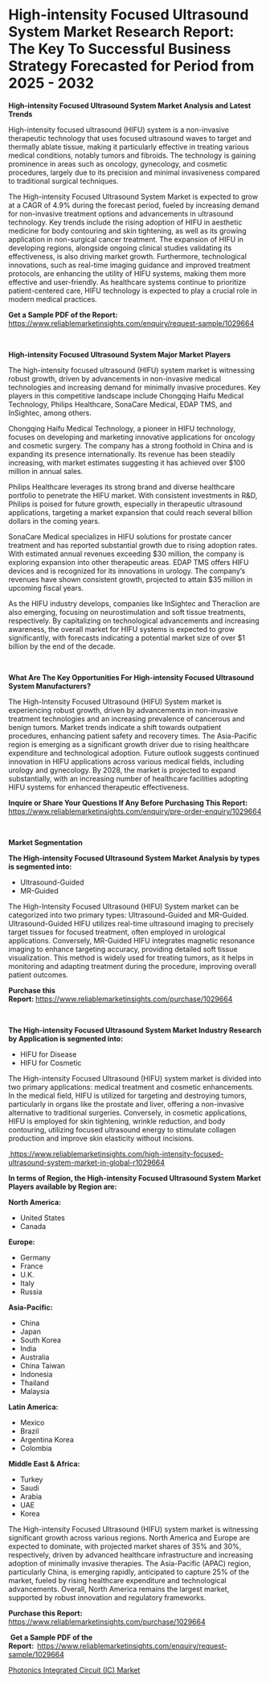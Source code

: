 <p><h1>High-intensity Focused Ultrasound System Market Research Report: The Key To Successful Business Strategy Forecasted for Period from 2025 - 2032</h1></p><p><strong>High-intensity Focused Ultrasound System Market Analysis and Latest Trends</strong></p>
<p><p>High-intensity focused ultrasound (HIFU) system is a non-invasive therapeutic technology that uses focused ultrasound waves to target and thermally ablate tissue, making it particularly effective in treating various medical conditions, notably tumors and fibroids. The technology is gaining prominence in areas such as oncology, gynecology, and cosmetic procedures, largely due to its precision and minimal invasiveness compared to traditional surgical techniques.</p><p>The High-intensity Focused Ultrasound System Market is expected to grow at a CAGR of 4.9% during the forecast period, fueled by increasing demand for non-invasive treatment options and advancements in ultrasound technology. Key trends include the rising adoption of HIFU in aesthetic medicine for body contouring and skin tightening, as well as its growing application in non-surgical cancer treatment. The expansion of HIFU in developing regions, alongside ongoing clinical studies validating its effectiveness, is also driving market growth. Furthermore, technological innovations, such as real-time imaging guidance and improved treatment protocols, are enhancing the utility of HIFU systems, making them more effective and user-friendly. As healthcare systems continue to prioritize patient-centered care, HIFU technology is expected to play a crucial role in modern medical practices.</p></p>
<p><strong>Get a Sample PDF of the Report:&nbsp;</strong> <a href="https://www.reliablemarketinsights.com/enquiry/request-sample/1029664?utm_campaign=3138&utm_medium=2&utm_source=Github&utm_content=ia&utm_term=21032025&utm_id=high-intensity-focused-ultrasound-system">https://www.reliablemarketinsights.com/enquiry/request-sample/1029664</a></p>
<p>&nbsp;</p>
<p><strong>High-intensity Focused Ultrasound System Major Market Players</strong></p>
<p><p>The high-intensity focused ultrasound (HIFU) system market is witnessing robust growth, driven by advancements in non-invasive medical technologies and increasing demand for minimally invasive procedures. Key players in this competitive landscape include Chongqing Haifu Medical Technology, Philips Healthcare, SonaCare Medical, EDAP TMS, and InSightec, among others.</p><p>Chongqing Haifu Medical Technology, a pioneer in HIFU technology, focuses on developing and marketing innovative applications for oncology and cosmetic surgery. The company has a strong foothold in China and is expanding its presence internationally. Its revenue has been steadily increasing, with market estimates suggesting it has achieved over $100 million in annual sales.</p><p>Philips Healthcare leverages its strong brand and diverse healthcare portfolio to penetrate the HIFU market. With consistent investments in R&D, Philips is poised for future growth, especially in therapeutic ultrasound applications, targeting a market expansion that could reach several billion dollars in the coming years.</p><p>SonaCare Medical specializes in HIFU solutions for prostate cancer treatment and has reported substantial growth due to rising adoption rates. With estimated annual revenues exceeding $30 million, the company is exploring expansion into other therapeutic areas. EDAP TMS offers HIFU devices and is recognized for its innovations in urology. The company’s revenues have shown consistent growth, projected to attain $35 million in upcoming fiscal years.</p><p>As the HIFU industry develops, companies like InSightec and Theraclion are also emerging, focusing on neurostimulation and soft tissue treatments, respectively. By capitalizing on technological advancements and increasing awareness, the overall market for HIFU systems is expected to grow significantly, with forecasts indicating a potential market size of over $1 billion by the end of the decade.</p></p>
<p>&nbsp;</p>
<p><strong>What Are The Key Opportunities For High-intensity Focused Ultrasound System Manufacturers?</strong></p>
<p><p>The High-Intensity Focused Ultrasound (HIFU) System market is experiencing robust growth, driven by advancements in non-invasive treatment technologies and an increasing prevalence of cancerous and benign tumors. Market trends indicate a shift towards outpatient procedures, enhancing patient safety and recovery times. The Asia-Pacific region is emerging as a significant growth driver due to rising healthcare expenditure and technological adoption. Future outlook suggests continued innovation in HIFU applications across various medical fields, including urology and gynecology. By 2028, the market is projected to expand substantially, with an increasing number of healthcare facilities adopting HIFU systems for enhanced therapeutic effectiveness.</p></p>
<p><strong>Inquire or Share Your Questions If Any Before Purchasing This Report:</strong> <a href="https://www.reliablemarketinsights.com/enquiry/pre-order-enquiry/1029664?utm_campaign=3138&utm_medium=2&utm_source=Github&utm_content=ia&utm_term=21032025&utm_id=high-intensity-focused-ultrasound-system">https://www.reliablemarketinsights.com/enquiry/pre-order-enquiry/1029664</a></p>
<p>&nbsp;</p>
<p><strong>Market Segmentation</strong></p>
<p><strong>The High-intensity Focused Ultrasound System Market Analysis by types is segmented into:</strong></p>
<p><ul><li>Ultrasound-Guided</li><li>MR-Guided</li></ul></p>
<p><p>The High-Intensity Focused Ultrasound (HIFU) System market can be categorized into two primary types: Ultrasound-Guided and MR-Guided. Ultrasound-Guided HIFU utilizes real-time ultrasound imaging to precisely target tissues for focused treatment, often employed in urological applications. Conversely, MR-Guided HIFU integrates magnetic resonance imaging to enhance targeting accuracy, providing detailed soft tissue visualization. This method is widely used for treating tumors, as it helps in monitoring and adapting treatment during the procedure, improving overall patient outcomes.</p></p>
<p><strong>Purchase this Report:&nbsp;</strong><a href="https://www.reliablemarketinsights.com/purchase/1029664?utm_campaign=3138&utm_medium=2&utm_source=Github&utm_content=ia&utm_term=21032025&utm_id=high-intensity-focused-ultrasound-system">https://www.reliablemarketinsights.com/purchase/1029664</a></p>
<p>&nbsp;</p>
<p><strong>The High-intensity Focused Ultrasound System Market Industry Research by Application is segmented into:</strong></p>
<p><ul><li>HIFU for Disease</li><li>HIFU for Cosmetic</li></ul></p>
<p><p>The High-intensity Focused Ultrasound (HIFU) system market is divided into two primary applications: medical treatment and cosmetic enhancements. In the medical field, HIFU is utilized for targeting and destroying tumors, particularly in organs like the prostate and liver, offering a non-invasive alternative to traditional surgeries. Conversely, in cosmetic applications, HIFU is employed for skin tightening, wrinkle reduction, and body contouring, utilizing focused ultrasound energy to stimulate collagen production and improve skin elasticity without incisions.</p></p>
<p><a href="https://www.reliablemarketinsights.com/high-intensity-focused-ultrasound-system-market-in-global-r1029664?utm_campaign=3138&utm_medium=2&utm_source=Github&utm_content=ia&utm_term=21032025&utm_id=high-intensity-focused-ultrasound-system">&nbsp;https://www.reliablemarketinsights.com/high-intensity-focused-ultrasound-system-market-in-global-r1029664</a></p>
<p><strong>In terms of Region, the High-intensity Focused Ultrasound System Market Players available by Region are:</strong></p>
<p>
    <p> <strong> North America: </strong>
        <ul>
            <li>United States</li>
            <li>Canada</li>
        </ul>
        </p> 
    <p> <strong> Europe: </strong>
        <ul>
            <li>Germany</li>
            <li>France</li>
            <li>U.K.</li>
            <li>Italy</li>
            <li>Russia</li>
        </ul>
        </p> 
    <p> <strong> Asia-Pacific: </strong>
        <ul>
            <li>China</li>
            <li>Japan</li>
            <li>South Korea</li>
            <li>India</li>
            <li>Australia</li>
            <li>China Taiwan</li>
            <li>Indonesia</li>
            <li>Thailand</li>
            <li>Malaysia</li>
        </ul>
        </p> 
    <p> <strong> Latin America: </strong>
        <ul>
            <li>Mexico</li>
            <li>Brazil</li>
            <li>Argentina Korea</li>
            <li>Colombia</li>
        </ul>
        </p> 
    <p> <strong> Middle East & Africa: </strong>
        <ul>
            <li>Turkey</li>
            <li>Saudi</li>
            <li>Arabia</li>
            <li>UAE</li>
            <li>Korea</li>
        </ul>
    </p>
    </p>
<p><p>The High-intensity Focused Ultrasound (HIFU) system market is witnessing significant growth across various regions. North America and Europe are expected to dominate, with projected market shares of 35% and 30%, respectively, driven by advanced healthcare infrastructure and increasing adoption of minimally invasive therapies. The Asia-Pacific (APAC) region, particularly China, is emerging rapidly, anticipated to capture 25% of the market, fueled by rising healthcare expenditure and technological advancements. Overall, North America remains the largest market, supported by robust innovation and regulatory frameworks.</p></p>
<p><strong>Purchase this Report: </strong><a href="https://www.reliablemarketinsights.com/purchase/1029664?utm_campaign=3138&utm_medium=2&utm_source=Github&utm_content=ia&utm_term=21032025&utm_id=high-intensity-focused-ultrasound-system">https://www.reliablemarketinsights.com/purchase/1029664</a></p>
<p>&nbsp;<strong>Get a Sample PDF of the Report:&nbsp;&nbsp;</strong><a href="https://www.reliablemarketinsights.com/enquiry/request-sample/1029664?utm_campaign=3138&utm_medium=2&utm_source=Github&utm_content=ia&utm_term=21032025&utm_id=high-intensity-focused-ultrasound-system">https://www.reliablemarketinsights.com/enquiry/request-sample/1029664</a></p>
<p><strong></strong></p>
<p><p><a href="https://github.com/bilkbitsch/Market-Research-Report-List-1/blob/main/photonics-integrated-circuit-ic-market.md?utm_campaign=3138&utm_medium=2&utm_source=Github&utm_content=ia&utm_term=21032025&utm_id=high-intensity-focused-ultrasound-system">Photonics Integrated Circuit (IC) Market</a></p></p>
